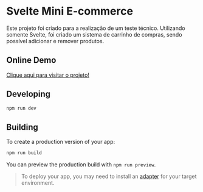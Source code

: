 # Svelte Mini E-commerce
Este projeto foi criado para a realização de um teste técnico.
Utilizando somente Svelte, foi criado um sistema de carrinho de compras, sendo possível adicionar e remover produtos.

## Online Demo

[Clique aqui para visitar o projeto!](https://bloom-ecommerce.vercel.app/)

## Developing
```bash
npm run dev
```

## Building

To create a production version of your app:

```bash
npm run build
```

You can preview the production build with `npm run preview`.

> To deploy your app, you may need to install an [adapter](https://kit.svelte.dev/docs/adapters) for your target environment.
